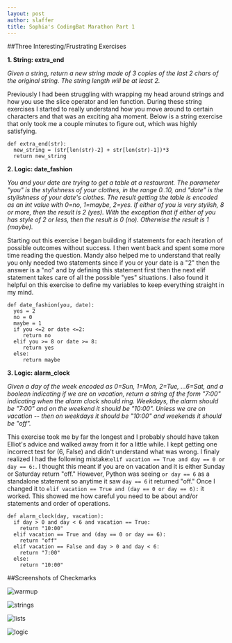 ```yaml
---
layout: post
author: slaffer
title: Sophia's CodingBat Marathon Part 1
---
```


##Three Interesting/Frustrating Exercises

**1. String: extra_end**

*Given a string, return a new string made of 3 copies of the last 2 chars of the original string. The string length will be at least 2.*

Previously I had been struggling with wrapping my head around strings and how you use the slice operator and len function. During these string exercises I started to really understand how you move around to certain characters and that was an exciting aha moment. Below is a string exercise that only took me a couple minutes to figure out, which was highly satisfying. 

```
def extra_end(str):
  new_string = (str[len(str)-2] + str[len(str)-1])*3
  return new_string
```

**2. Logic: date_fashion**

*You and your date are trying to get a table at a restaurant. The parameter "you" is the stylishness of your clothes, in the range 0..10, and "date" is the stylishness of your date's clothes. The result getting the table is encoded as an int value with 0=no, 1=maybe, 2=yes. If either of you is very stylish, 8 or more, then the result is 2 (yes). With the exception that if either of you has style of 2 or less, then the result is 0 (no). Otherwise the result is 1 (maybe).*

Starting out this exercise I began building if statements for each iteration of possible outcomes without success. I then went back and spent some more time reading the question. Mandy also helped me to understand that really you only needed two statements since if you or your date is a "2" then the answer is a "no" and by defining this statement first then the next elif statement takes care of all the possible "yes" situations. I also found it helpful on this exercise to define my variables to keep everything straight in my mind. 

```
def date_fashion(you, date):
  yes = 2
  no = 0
  maybe = 1
  if you <=2 or date <=2:
     return no
  elif you >= 8 or date >= 8:
     return yes
  else:
     return maybe
```

**3. Logic: alarm_clock**

*Given a day of the week encoded as 0=Sun, 1=Mon, 2=Tue, ...6=Sat, and a boolean indicating if we are on vacation, return a string of the form "7:00" indicating when the alarm clock should ring. Weekdays, the alarm should be "7:00" and on the weekend it should be "10:00". Unless we are on vacation -- then on weekdays it should be "10:00" and weekends it should be "off".*

This exercise took me by far the longest and I probably should have taken Elliot's advice and walked away from it for a little while. I kept getting one incorrect test for (6, False) and didn't understand what was wrong. I finaly realized I had the following mistake:```elif vacation == True and day == 0 or day == 6:```. I thought this meant if you are on vacation and it is either Sunday or Saturday return "off." However, Python was seeing ```or day == 6``` as a standalone statement so anytime it saw ```day == 6``` it returned "off." Once I changed it to ```elif vacation == True and (day == 0 or day == 6):``` it worked. This showed me how careful you need to be about and/or statements and order of operations.

```
def alarm_clock(day, vacation):
  if day > 0 and day < 6 and vacation == True:
    return "10:00"
  elif vacation == True and (day == 0 or day == 6):
    return "off"
  elif vacation == False and day > 0 and day < 6:
    return "7:00"
  else:
    return "10:00"
```


##Screenshots of Checkmarks

![warmup](http://i.imgur.com/F4xFByW.png)

![strings](http://i.imgur.com/YS9OCXI.png)

![lists](http://i.imgur.com/UvDIhi5.png)

![logic](http://i.imgur.com/YN6ZIeZ.png)

